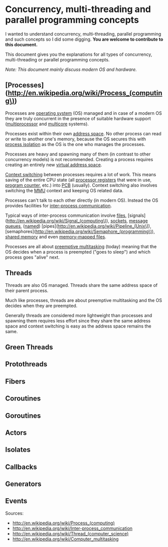 # Concurrency, multi-threading and parallel programming concepts

I wanted to understand concurrency, multi-threading, parallel programming and such concepts so I did some digging. **You are welcome to contribute to this document.**

This document gives you the explanations for all types of concurrency, multi-threading or parallel programming concepts.

*Note: This document mainly discuss modern OS and hardware.*

## [Processes](http://en.wikipedia.org/wiki/Process_(computing\))

Processes are [operating system](http://en.wikipedia.org/wiki/Operating_system) (OS) managed and in case of a modern OS they are truly concurrent in the presence of suitable hardware support ([multiprocessor](http://en.wikipedia.org/wiki/Multiprocessor) and [multicore](http://en.wikipedia.org/wiki/Multi-core_processor) systems).

Processes exist within their own [address space](http://en.wikipedia.org/wiki/Address_space). No other process can read or write to another one's memory, because the OS secures this with [process isolation](http://en.wikipedia.org/wiki/Process_isolation) as the OS is the one who manages the processes.

Processes are heavy and spawning many of them (in contrast to other concurrency models) is not recommended. Creating a process requires creating an entirely new [virtual address space](http://en.wikipedia.org/wiki/Virtual_address_space). 

[Context switching](http://en.wikipedia.org/wiki/Context_switch) between processes requires a lot of work. This means saving of the entire CPU state (all [processor registers](http://en.wikipedia.org/wiki/Processor_register) that were in use, [program counter](http://en.wikipedia.org/wiki/Program_counter), etc.) into [PCB](http://en.wikipedia.org/wiki/Process_control_block) (usually). Context switching also involves switching the [MMU](http://en.wikipedia.org/wiki/Memory_management_unit) context and keeping OS related data.

Processes can't talk to each other directly (in modern OS). Instead the OS provides facilities for [inter-process communication](http://en.wikipedia.org/wiki/Inter-process_communication).

Typical ways of inter-process communication involve [files](http://en.wikipedia.org/wiki/Computer_file), [signals](http://en.wikipedia.org/wiki/Signal_(computing\)), [sockets](http://en.wikipedia.org/wiki/Berkeley_sockets), [message queues](http://en.wikipedia.org/wiki/Message_queue), ([named](http://en.wikipedia.org/wiki/Named_pipe)) [pipes](http://en.wikipedia.org/wiki/Pipeline_(Unix\)), [semaphores](http://en.wikipedia.org/wiki/Semaphore_(programming\)), [shared memory](http://en.wikipedia.org/wiki/Shared_memory) and even [memory-mapped files](http://en.wikipedia.org/wiki/Memory-mapped_file).

Processes are all about [preemptive multitasking](http://en.wikipedia.org/wiki/Computer_multitasking#Preemptive_multitasking.2Ftime-sharing) (today) meaning that the OS decides when a process is preempted ("goes to sleep") and which process goes "alive" next.

## Threads

Threads are also OS managed. Threads share the same address space of their parent process. 

Much like processes, threads are about preemptive multitasking and the OS decides when they are preempted.

Generally threads are considered more lightweight than processes and spawning them requires less effort since they share the same address space and context switching is easy as the address space remains the same.

## Green Threads


## Protothreads


## Fibers


## Coroutines


## Goroutines


## Actors


## Isolates


## Callbacks


## Generators


## Events


Sources:

- http://en.wikipedia.org/wiki/Process_(computing)
- http://en.wikipedia.org/wiki/Inter-process_communication
- http://en.wikipedia.org/wiki/Thread_(computer_science)
- http://en.wikipedia.org/wiki/Computer_multitasking